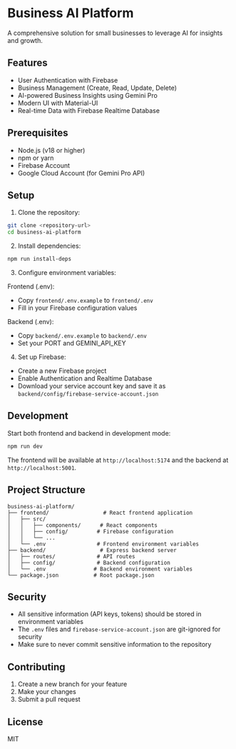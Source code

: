 # Business AI Platform

A comprehensive solution for small businesses to leverage AI for insights and growth.

## Features

- User Authentication with Firebase
- Business Management (Create, Read, Update, Delete)
- AI-powered Business Insights using Gemini Pro
- Modern UI with Material-UI
- Real-time Data with Firebase Realtime Database

## Prerequisites

- Node.js (v18 or higher)
- npm or yarn
- Firebase Account
- Google Cloud Account (for Gemini Pro API)

## Setup

1. Clone the repository:
```bash
git clone <repository-url>
cd business-ai-platform
```

2. Install dependencies:
```bash
npm run install-deps
```

3. Configure environment variables:

Frontend (.env):
- Copy `frontend/.env.example` to `frontend/.env`
- Fill in your Firebase configuration values

Backend (.env):
- Copy `backend/.env.example` to `backend/.env`
- Set your PORT and GEMINI_API_KEY

4. Set up Firebase:
- Create a new Firebase project
- Enable Authentication and Realtime Database
- Download your service account key and save it as `backend/config/firebase-service-account.json`

## Development

Start both frontend and backend in development mode:
```bash
npm run dev
```

The frontend will be available at `http://localhost:5174` and the backend at `http://localhost:5001`.

## Project Structure

```
business-ai-platform/
├── frontend/                 # React frontend application
│   ├── src/
│   │   ├── components/      # React components
│   │   ├── config/         # Firebase configuration
│   │   └── ...
│   └── .env                # Frontend environment variables
├── backend/                 # Express backend server
│   ├── routes/             # API routes
│   ├── config/             # Backend configuration
│   └── .env               # Backend environment variables
└── package.json           # Root package.json
```

## Security

- All sensitive information (API keys, tokens) should be stored in environment variables
- The `.env` files and `firebase-service-account.json` are git-ignored for security
- Make sure to never commit sensitive information to the repository

## Contributing

1. Create a new branch for your feature
2. Make your changes
3. Submit a pull request

## License

MIT 